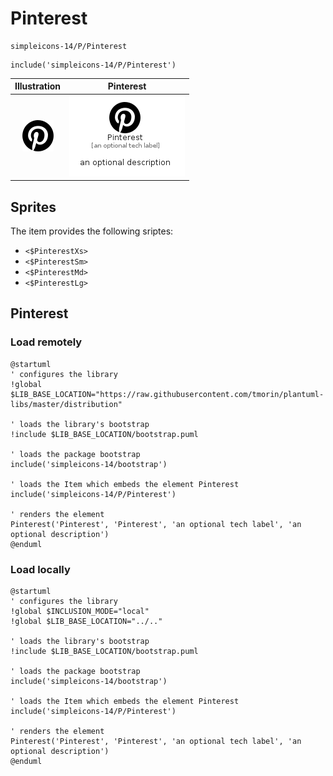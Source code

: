 # Pinterest


```text
simpleicons-14/P/Pinterest
```

```text
include('simpleicons-14/P/Pinterest')
```



| Illustration | Pinterest |
| :---: | :---: |
| ![illustration for Illustration](../../simpleicons-14/P/Pinterest.png) | ![illustration for Pinterest](../../simpleicons-14/P/Pinterest.Local.png) |



## Sprites
The item provides the following sriptes:

- `<$PinterestXs>`
- `<$PinterestSm>`
- `<$PinterestMd>`
- `<$PinterestLg>`





## Pinterest

### Load remotely
```plantuml
@startuml
' configures the library
!global $LIB_BASE_LOCATION="https://raw.githubusercontent.com/tmorin/plantuml-libs/master/distribution"

' loads the library's bootstrap
!include $LIB_BASE_LOCATION/bootstrap.puml

' loads the package bootstrap
include('simpleicons-14/bootstrap')

' loads the Item which embeds the element Pinterest
include('simpleicons-14/P/Pinterest')

' renders the element
Pinterest('Pinterest', 'Pinterest', 'an optional tech label', 'an optional description')
@enduml
```

### Load locally
```plantuml
@startuml
' configures the library
!global $INCLUSION_MODE="local"
!global $LIB_BASE_LOCATION="../.."

' loads the library's bootstrap
!include $LIB_BASE_LOCATION/bootstrap.puml

' loads the package bootstrap
include('simpleicons-14/bootstrap')

' loads the Item which embeds the element Pinterest
include('simpleicons-14/P/Pinterest')

' renders the element
Pinterest('Pinterest', 'Pinterest', 'an optional tech label', 'an optional description')
@enduml
```

